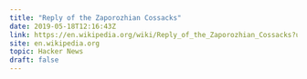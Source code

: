 ```yaml
---
title: "Reply of the Zaporozhian Cossacks"
date: 2019-05-18T12:16:43Z
link: https://en.wikipedia.org/wiki/Reply_of_the_Zaporozhian_Cossacks?utm_medium=RSS&utm_source=hune
site: en.wikipedia.org
topic: Hacker News
draft: false
---
```

